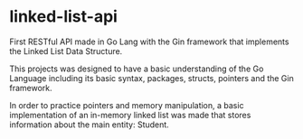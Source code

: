 # linked-list-api
First RESTful API made in Go Lang with the Gin framework that implements the Linked List Data Structure.

This projects was designed to have a basic understanding of the Go Language including its basic syntax, packages, structs, pointers and the Gin framework.

In order to practice pointers and memory manipulation, a basic implementation of an in-memory linked list was made that stores information about the main entity: Student.

